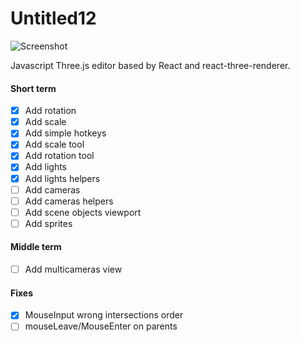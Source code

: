 # Untitled12

![Screenshot](demo.gif)

Javascript Three.js editor based by React and react-three-renderer.

#### Short term
- [x] Add rotation
- [x] Add scale
- [x] Add simple hotkeys
- [x] Add scale tool
- [x] Add rotation tool
- [x] Add lights
- [x] Add lights helpers
- [ ] Add cameras
- [ ] Add cameras helpers
- [ ] Add scene objects viewport
- [ ] Add sprites

#### Middle term
- [ ] Add multicameras view

#### Fixes
- [x] MouseInput wrong intersections order
- [ ] mouseLeave/MouseEnter on parents
